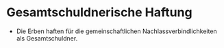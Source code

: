 # Gesamtschuldnerische Haftung

- Die Erben haften für die gemeinschaftlichen Nachlassverbindlichkeiten als Gesamtschuldner.

